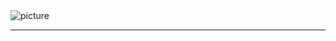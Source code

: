 <picture>
 <img alt="picture" src="https://github.com/mammadnet/mammadnet/assets/68748535/f564dc85-3263-4383-901d-495d15e428b5">
</picture>

---
